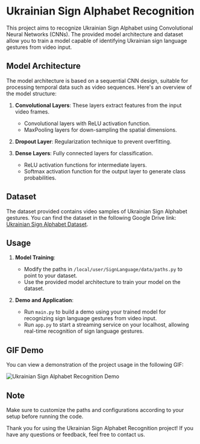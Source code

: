 # Ukrainian Sign Alphabet Recognition

This project aims to recognize Ukrainian Sign Alphabet using Convolutional Neural Networks (CNNs). The provided model architecture and dataset allow you to train a model capable of identifying Ukrainian sign language gestures from video input.

## Model Architecture

The model architecture is based on a sequential CNN design, suitable for processing temporal data such as video sequences. Here's an overview of the model structure:

1. **Convolutional Layers**: These layers extract features from the input video frames.
   - Convolutional layers with ReLU activation function.
   - MaxPooling layers for down-sampling the spatial dimensions.

2. **Dropout Layer**: Regularization technique to prevent overfitting.

3. **Dense Layers**: Fully connected layers for classification.
   - ReLU activation functions for intermediate layers.
   - Softmax activation function for the output layer to generate class probabilities.

## Dataset

The dataset provided contains video samples of Ukrainian Sign Alphabet gestures. You can find the dataset in the following Google Drive link: [Ukrainian Sign Alphabet Dataset](https://drive.google.com/file/d/11qAmGBbme2bLd3XtuwepaNvJP9e77dde/view?usp=sharing).

## Usage

1. **Model Training**:
   - Modify the paths in `/local/user/SignLanguage/data/paths.py` to point to your dataset.
   - Use the provided model architecture to train your model on the dataset.

2. **Demo and Application**:
   - Run `main.py` to build a demo using your trained model for recognizing sign language gestures from video input.
   - Run `app.py` to start a streaming service on your localhost, allowing real-time recognition of sign language gestures.

## GIF Demo

You can view a demonstration of the project usage in the following GIF:

![Ukrainian Sign Alphabet Recognition Demo](demo.gif)

## Note

Make sure to customize the paths and configurations according to your setup before running the code.

Thank you for using the Ukrainian Sign Alphabet Recognition project! If you have any questions or feedback, feel free to contact us.
